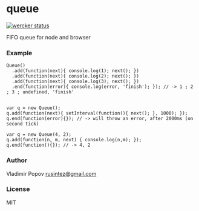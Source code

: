 # queue

[![wercker status](https://app.wercker.com/status/7aa55ee6d0f0ecc0ab21220d2d2eb2d3/m "wercker status")](https://app.wercker.com/project/bykey/7aa55ee6d0f0ecc0ab21220d2d2eb2d3)

FIFO queue for node and browser

### Example

    Queue()
      .add(function(next){ console.log(1); next(); })
      .add(function(next){ console.log(2); next(); })
      .add(function(next){ console.log(3); next(); })
      .end(function(error){ console.log(error, 'finish'); }); // -> 1 ; 2 ; 3 ; undefined, 'finish'
    

    var q = new Queue();
    q.add(function(next){ setInterval(function(){ next(); }, 1000); });
    q.end(function(error){}); // -> will throw an error, after 2000ms (on second tick)
    
    var q = new Queue(4, 2);
    q.add(function(n, m, next) { console.log(n,m); });
    q.end(function(){}); // -> 4, 2
    
### Author

Vladimir Popov <rusintez@gmail.com>

### License

MIT